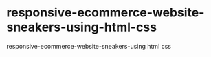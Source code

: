 # responsive-ecommerce-website-sneakers-using-html-css
responsive-ecommerce-website-sneakers-using html css
